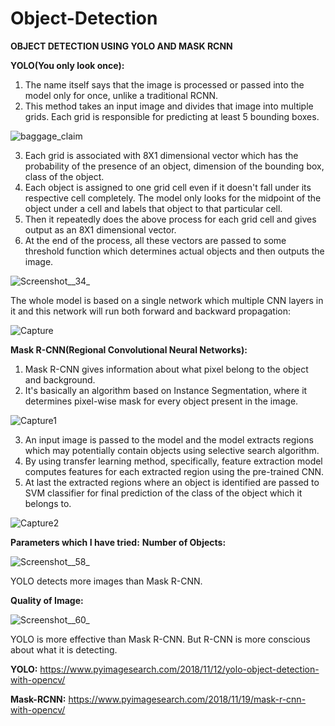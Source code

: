 # Object-Detection

**OBJECT DETECTION USING YOLO AND MASK RCNN**

**YOLO(You only look once):**
1.  The name itself says that the image is processed or passed into the model only for once, unlike a traditional RCNN.
2.  This method takes an input image and divides that image into multiple grids. Each grid is responsible for predicting at least 5 bounding boxes.

![baggage_claim](/uploads/68e83bd363580f52c720bf13867ff1cc/baggage_claim.jpg)

3. Each grid is associated with 8X1 dimensional vector which has the probability of the presence of an object, dimension of the bounding box, class of the object.
4. Each object is assigned to one grid cell even if it doesn't fall under its respective cell completely. The model only looks for the midpoint of the object under a cell and labels that object to that particular cell.
4. Then it repeatedly does the above process for each grid cell and gives output as an 8X1 dimensional vector.
5. At the end of the process, all these  vectors are passed to some threshold function which determines actual objects and then outputs the image.

![Screenshot__34_](/uploads/01d47fb8f2eb724d2d9e56ef307d3aba/Screenshot__34_.png)

The whole model is based on a single network which multiple CNN layers in it and this network will run both forward and backward propagation:

![Capture](/uploads/0ab4dc48d5590ef26c4f2c38b40db8ea/Capture.PNG)

**Mask R-CNN(Regional Convolutional Neural Networks):**
1.  Mask R-CNN gives information about what pixel belong to the object and background.
2. It's basically an algorithm based on Instance Segmentation, where it determines pixel-wise mask for every object present in the image.

![Capture1](/uploads/3e874e3ec055a79eea21210ea28da4bd/Capture1.PNG)

3.  An input image is passed to the model and the model extracts regions which may potentially contain objects using selective search algorithm.
4.  By using transfer learning method, specifically, feature extraction model computes features for each extracted region using the pre-trained CNN. 
5. At last the extracted regions where an object is identified are passed to SVM classifier for final prediction of the class of the object which it belongs to.

![Capture2](/uploads/9a9cf5d1691bbc4258db091e3fd932a0/Capture2.PNG)

**Parameters which I have tried:**
**Number of Objects:**

![Screenshot__58_](/uploads/9c0768448d3b85fb20a75703222f6692/Screenshot__58_.png)

YOLO detects more images than Mask R-CNN.

**Quality of Image:**

![Screenshot__60_](/uploads/226d8716aebd1e417f54a7ce1027513f/Screenshot__60_.png)

YOLO is more effective than Mask R-CNN. But R-CNN is more conscious about what it is detecting.  


**YOLO:** https://www.pyimagesearch.com/2018/11/12/yolo-object-detection-with-opencv/

**Mask-RCNN:** https://www.pyimagesearch.com/2018/11/19/mask-r-cnn-with-opencv/
